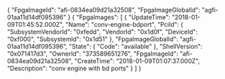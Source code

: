 {
    "FpgaImageId": "afi-0834ea09d21a32508",
    "FpgaImageGlobalId": "agfi-01aa11d14df095396"
}
{
    "FpgaImages": [
        {
            "UpdateTime": "2018-01-09T01:45:52.000Z", 
            "Name": "conv-engine-bdport", 
            "PciId": {
                "SubsystemVendorId": "0xfedd", 
                "VendorId": "0x1d0f", 
                "DeviceId": "0xf000", 
                "SubsystemId": "0x1d51"
            }, 
            "FpgaImageGlobalId": "agfi-01aa11d14df095396", 
            "State": {
                "Code": "available"
            }, 
            "ShellVersion": "0x071417d3", 
            "OwnerId": "373589651276", 
            "FpgaImageId": "afi-0834ea09d21a32508", 
            "CreateTime": "2018-01-09T01:07:37.000Z", 
            "Description": "conv engine with bd ports"
        }
    ]
}

